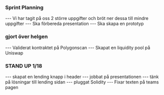 ### Sprint Planning
--- Vi har tagit på oss 2 större uppgifter och bröt ner dessa till mindre uppgifter
--- Ska förbereda presentation
--- Ska skapa en prototyp 

### gjort över helgen 
--- Validerat kontraktet på Polygonscan
--- Skapat en liquidity pool på Uniswap


### STAND UP 1/18
--- skapat en lending knapp i header
--- jobbat på presentationen
--- tänk på lösningar till lending sidan
--- pluggat Solidity 
--- Fixar texten på teams pagen